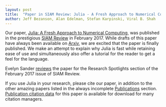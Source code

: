 ```yaml
---
layout: post
title:  "Paper in SIAM Review: Julia - A Fresh Approach to Numerical Computing"
author: Jeff Bezanson, Alan Edelman, Stefan Karpinski, Viral B. Shah
---
```


Our paper, [Julia: A Fresh Approach to Numerical Computing](http://julialang.org/publications/julia-fresh-approach-BEKS.pdf), was published in the prestigious [SIAM Review](http://dx.doi.org/10.1137/141000671) in February 2017. While drafts of this paper have always been available on [Arxiv](http://arxiv.org/abs/1411.1607), we are excited that the paper is finally published. We make an attempt to explain why Julia is fast while retaining ease of use and simultaneously also offer a tutorial for the reader to get a feel for the language.

Evelyn Sander [reviews](http://epubs.siam.org/doi/abs/10.1137/17N974264) the paper for the Research Spotlights section of the February 2017 issue of SIAM Review.

If you use Julia in your research, please cite our paper, in addition to the other amazing papers listed in the always incomplete [Publications](http://julialang.org/publications) section. [Publication citation data](http://epubs.siam.org/action/showCitFormats?doi=10.1137%2F141000671) for this paper is available for download for many citation managers.

